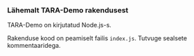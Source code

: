 ### Lähemalt TARA-Demo rakendusest

TARA-Demo on kirjutatud Node.js-s.

Rakenduse kood on peamiselt failis `index.js`. Tutvuge sealsete kommentaaridega.

